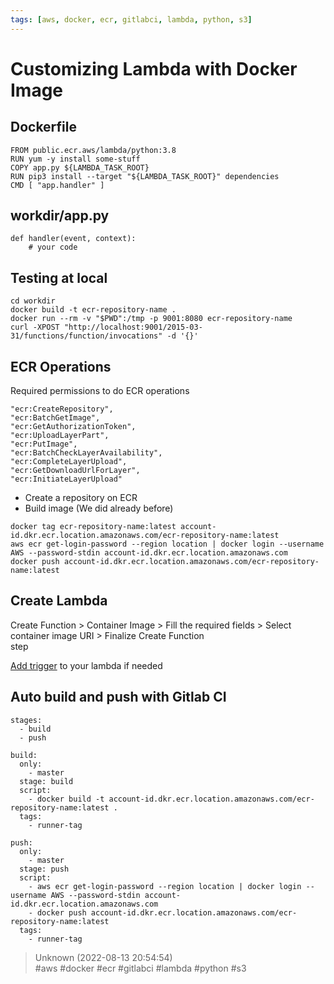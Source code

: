 ```yaml
---
tags: [aws, docker, ecr, gitlabci, lambda, python, s3]
---
```


# Customizing Lambda with Docker Image

## Dockerfile

```  
FROM public.ecr.aws/lambda/python:3.8  
RUN yum -y install some-stuff  
COPY app.py ${LAMBDA_TASK_ROOT}  
RUN pip3 install --target "${LAMBDA_TASK_ROOT}" dependencies  
CMD [ "app.handler" ]  
```

## workdir/app.py

```  
def handler(event, context):  
    # your code  
```

## Testing at local

```  
cd workdir  
docker build -t ecr-repository-name .  
docker run --rm -v "$PWD":/tmp -p 9001:8080 ecr-repository-name  
curl -XPOST "http://localhost:9001/2015-03-31/functions/function/invocations" -d '{}'  
```

## ECR Operations

Required permissions to do ECR operations

```  
"ecr:CreateRepository",  
"ecr:BatchGetImage",  
"ecr:GetAuthorizationToken",  
"ecr:UploadLayerPart",  
"ecr:PutImage",  
"ecr:BatchCheckLayerAvailability",  
"ecr:CompleteLayerUpload",  
"ecr:GetDownloadUrlForLayer",  
"ecr:InitiateLayerUpload"  
```

- Create a repository on ECR
- Build image (We did already before)

```  
docker tag ecr-repository-name:latest account-id.dkr.ecr.location.amazonaws.com/ecr-repository-name:latest  
aws ecr get-login-password --region location | docker login --username AWS --password-stdin account-id.dkr.ecr.location.amazonaws.com  
docker push account-id.dkr.ecr.location.amazonaws.com/ecr-repository-name:latest  
```

## Create Lambda

Create Function > Container Image > Fill the required fields > Select container image URI > Finalize Create Function  
step

[Add trigger](/technical/aws/lambda-docker-image-with-trigger) to your lambda if needed

## Auto build and push with Gitlab CI

```  
stages:  
  - build  
  - push

build:  
  only:  
    - master  
  stage: build  
  script:  
    - docker build -t account-id.dkr.ecr.location.amazonaws.com/ecr-repository-name:latest .  
  tags:  
    - runner-tag

push:  
  only:  
    - master  
  stage: push  
  script:  
    - aws ecr get-login-password --region location | docker login --username AWS --password-stdin account-id.dkr.ecr.location.amazonaws.com  
    - docker push account-id.dkr.ecr.location.amazonaws.com/ecr-repository-name:latest  
  tags:  
    - runner-tag  
```  

> Unknown (2022-08-13 20:54:54)  
> #aws #docker #ecr #gitlabci #lambda #python #s3

